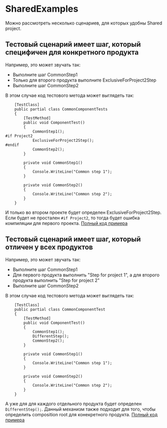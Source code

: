 # SharedExamples

Можно рассмотреть несколько сценариев, для которых удобны Shared project.

## Тестовый сценарий имеет шаг, который специфичен для конкретного продукта

Например, это может звучать так:
* Выполните шаг CommonStep1
* Только для второго продукта выполните ExclusiveForProject2Step
* Выполните шаг CommonStep2

В этом случае код тестового метода может выглядеть так:
```
    [TestClass]
    public partial class CommonComponentTests
    {
        [TestMethod]
        public void ComponentTest()
        {
            CommonStep1();
#if Project2
            ExclusiveForProject2Step();
#endif
            CommonStep2();
        }

        private void CommonStep1()
        {
            Console.WriteLine("Common step 1");
        }

        private void CommonStep2()
        {
            Console.WriteLine("Common step 2");
        }
    }
```

И только во втором проекте будет определен ExclusiveForProject2Step. Если будет не простален ``` #if Project2 ```, то тогда будет ошибка компиляции для первого проекта.
[Полный код примера](https://github.com/Viridovics/SharedExamples/tree/master/AdditionalStepExample)

## Тестовый сценарий имеет шаг, который отличен у всех продуктов

Например, это может звучать так:
* Выполните шаг CommonStep1
* Для первого продукта выполнить "Step for project 1", а для второго продукта выполнить "Step for project 2"
* Выполните шаг CommonStep2

В этом случае код тестового метода может выглядеть так:
```
    [TestClass]
    public partial class CommonComponentTest
    {
        [TestMethod]
        public void ComponentTest()
        {
            CommonStep1();
            DifferentStep();
            CommonStep2();
        }

        private void CommonStep1()
        {
            Console.WriteLine("Common step 1");
        }

        private void CommonStep2()
        {
            Console.WriteLine("Common step 2");
        }
    }
```

А уже для для каждого отдельного продукта будет определен ``` DifferentStep(); ```. Данный механизм также подходит для того, чтобы определить composition root для конекретного продукта.
[Полный код примера](https://github.com/Viridovics/SharedExamples/tree/master/DifferentStepExample)

